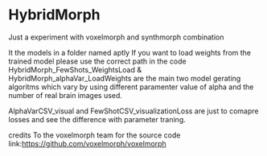 # HybridMorph
Just a experiment with voxelmorph and synthmorph combination 


It the models in a folder named aptly 
If you want to load weights from the trained model please use the correct path in the code
HybridMorph_FewShots_WeightsLoad & HybridMorph_alphaVar_LoadWeights are the main two model gerating algoritms which vary by using different paramenter value of alpha and the number of real brain images used.


AlphaVarCSV_visual and FewShotCSV_visualizationLoss are just to comapre losses and see the difference with parameter traning.



credits
To the voxelmorph team for the source code link:https://github.com/voxelmorph/voxelmorph

